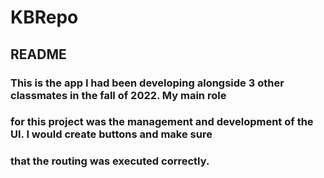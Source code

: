 # KBRepo
## README
### This is the app I had been developing alongside 3 other classmates in the fall of 2022. My main role
### for this project was the management and development of the UI. I would create buttons and make sure
### that the routing was executed correctly.
